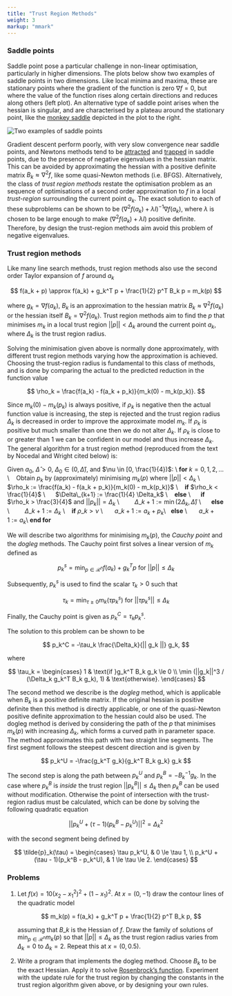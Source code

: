 ```yaml
---
title: "Trust Region Methods"
weight: 3 
markup: "mmark"
---
```


### Saddle points

Saddle point pose a particular challenge in non-linear optimisation, particularly in 
higher dimensions. The plots below show two examples of saddle points in two dimensions. 
Like local minima and maxima, these are stationary points where the gradient of the 
function is zero $\nabla f = 0$, but where the value of the function rises along certain 
directions and reduces along others (left plot). An alternative type of saddle point 
arises when the hessian is singular, and are characterised by a plateau around the 
stationary point, like the [monkey saddle](https://en.wikipedia.org/wiki/Monkey_saddle) 
depicted in the plot to the right. 

![Two examples of saddle points](/scientific-computing/images/unit_04/saddle.svg)

Gradient descent perform poorly, with very slow convergence near saddle points, and 
Newtons methods tend to be 
[attracted](https://www.offconvex.org/2016/03/22/saddlepoints/) and 
[trapped](https://arxiv.org/abs/1405.4604) in saddle points, due to the presence of 
negative eigenvalues in the hessian matrix. This can be avoided by approximating the 
hessian with a positive definite matrix $B_k \approx \nabla^2 f$, like some quasi-Newton 
methods (i.e. BFGS). Alternatively, the class of *trust region methods* restate the 
optimisation problem as an sequence of optimisations of a second order approximation to 
$f$ in a local *trust-region* surrounding the current point $a_k$. The exact solution to 
each of these subproblems can be shown to be $(\nabla^2 f(a_k) + \lambda I)^{-1} \nabla 
f(a_k)$, where $\lambda$ is chosen to be large enough to make $(\nabla^2 f(a_k) + 
\lambda I)$ positive definite. Therefore, by design the trust-region methods aim avoid 
this problem of negative eigenvalues. 

### Trust region methods

Like many line search methods, trust region methods also use the second order Taylor 
expansion of $f$ around $a_k$

$$
f(a_k + p) \approx f(a_k) + g_k^T p + \frac{1}{2} p^T B_k p = m_k(p)
$$

where $g_k = \nabla f(a_k)$, $B_k$ is an approximation to the hessian matrix $B_k 
\approx \nabla^2 f(a_k)$ or the hessian itself $B_k = \nabla^2 f(a_k)$. Trust region 
methods aim to find the $p$ that minimises $m_k$ in a local trust region  $||p|| < 
\Delta_k$ around the current point $a_k$, where $\Delta_k$ is the trust region radius. 

Solving the minimisation given above is normally done approximately, with different 
trust region methods varying how the approximation is achieved. Choosing the 
trust-region radius is fundamental to this class of methods, and is done by comparing 
the actual to the predicted reduction in the function value

$$
\rho_k = \frac{f(a_k) - f(a_k + p_k)}{m_k(0) - m_k(p_k)}.
$$

Since $m_k(0) - m_k(p_k)$ is always positive, if $\rho_k$ is negative then the actual 
function value is increasing, the step is rejected and the trust region radius 
$\Delta_k$ is decreased in order to improve the approximate model $m_k$. If $\rho_k$ is 
positive but much smaller than one then we do not alter $\Delta_k$. If $\rho_k$ is close 
to or greater than 1 we can be confident in our model and thus increase $\Delta_k$. The 
general algorithm for a trust region method (reproduced from the text by Nocedal and 
Wright cited below) is:

Given $a_0$, $\hat{\Delta} > 0$, $\Delta_0 \in (0, \hat{\Delta})$, and $\nu \in [0, 
\frac{1}{4})$: \\
**for** $k = 0, 1, 2, ...$ \\
&nbsp;&nbsp; Obtain $p_k$ by (approximately) minimising $m_k(p)$ where $||p|| < \Delta_k$ 
\\
&nbsp;&nbsp; $\rho_k := \frac{f(a_k) - f(a_k + p_k)}{m_k(0) - m_k(p_k)}$ \\
&nbsp;&nbsp; **if** $\rho_k < \frac{1}{4}$ \\
&nbsp;&nbsp;&nbsp;&nbsp; $\Delta\_{k+1} := \frac{1}{4} \Delta_k$ \\
&nbsp;&nbsp; **else** \\
&nbsp;&nbsp; &nbsp;&nbsp;**if** $\rho_k > \frac{3}{4}$ and $||p_k|| = \Delta_k$ \\
&nbsp;&nbsp;&nbsp;&nbsp; &nbsp;&nbsp; $\Delta\_{k+1} := \min(2 \Delta_k, \hat{\Delta})$ 
\\
&nbsp;&nbsp; &nbsp;&nbsp;**else** \\
&nbsp;&nbsp;&nbsp;&nbsp; &nbsp;&nbsp; $\Delta\_{k+1} := \Delta_k$ \\
&nbsp;&nbsp; **if** $\rho\_k > \nu$ \\
&nbsp;&nbsp; &nbsp;&nbsp; $a\_{k+1} := a_k + p_k$\\
&nbsp;&nbsp;**else** \\
&nbsp;&nbsp; &nbsp;&nbsp; $a\_{k+1} := a_k$\\
**end for** 

We will describe two algorithms for minimising $m_k(p)$, the *Cauchy point* and the 
*dogleg* methods. The Cauchy point first solves a linear version of $m_k$ defined as

$$
p^s_k = \min_{p \in \mathcal{R}^n} f(a_k) + g_k^T p \text{ for }||p|| \le \Delta_k
$$

Subsequently, $p^s_k$ is used to find the scalar $\tau_k > 0$ such that

$$
\tau_k = \min_{\tau \ge 0} m_k(\tau p_k^s) \text{ for }||\tau p_k^s|| \le \Delta_k
$$

Finally, the Cauchy point is given as $p_k^C = \tau_k p_k^s$.

The solution to this problem can be shown to be

$$
p_k^C = -\tau_k \frac{\Delta_k}{|| g_k ||} g_k,
$$

where 

$$
\tau_k = \begin{cases}
1 & \text{if }g_k^T B_k g_k \le 0 \\
\min (||g_k||^3 / (\Delta_k g_k^T B_k g_k), 1) & \text{otherwise}.
\end{cases}
$$

The second method we describe is the *dogleg* method, which is applicable when $B_k$ is 
a positive definite matrix. If the original hessian is positive definite then this 
method is directly applicable, or one of the quasi-Newton positive definite 
approximation to the hessian could also be used. The dogleg method is derived by 
considering the path of the $p$ that minimises $m_k(p)$ with increasing $\Delta_k$, 
which forms a curved path in parameter space. The method approximates this path with two 
straight line segments. The first segment follows the steepest descent direction and is 
given by

$$
p_k^U = -\frac{g_k^T g_k}{g_k^T B_k g_k} g_k
$$

The second step is along the path between $p_k^U$ and $p^B_k = -B_k^{-1} g_k$. In the 
case where $p_k^B$ is *inside* the trust region $||p_k^B|| \le \Delta_k$ then $p_k^B$ 
can be used without modification. Otherwise the point of intersection with the 
trust-region radius must be calculated, which can be done by solving the following 
quadratic equation


$$
||p_k^U + (\tau - 1)(p_k^B - p_k^U)||^2 = \Delta_k^2
$$

with the second segment being defined by

$$
\tilde{p}_k(\tau) = \begin{cases}
\tau p_k^U, & 0 \le \tau 1, \\
p_k^U + (\tau - 1)(p_k^B - p_k^U), & 1 \le \tau \le 2.
\end{cases}
$$


### Problems

1. Let $f(x) = 10 \left( x_2 − x^2_1 \right)^2 + (1 − x_1)^2$. At $x = (0,−1)$ draw the 
   contour lines of the quadratic model 
   
   $$
   m_k(p) = f(a_k) + g_k^T p + \frac{1}{2} p^T B_k p,
   $$
   
   assuming that $B\_k$ is the Hessian of $f$. Draw the family of solutions of $\min_{p 
   \in \mathcal{R}^n}m_k(p)$ so that $||p|| \le \Delta_k$  as the trust region radius 
   varies from $\Delta_k = 0$ to $\Delta_k = 2$. Repeat this at $x = (0, 0.5)$.

2. Write a program that implements the dogleg method. Choose $B_k$ to be the exact 
   Hessian. Apply it to solve [Rosenbrock’s 
   function](https://en.wikipedia.org/wiki/Rosenbrock_function). Experiment with the 
   update rule for the trust region by changing the constants in the trust region 
   algorithm given above, or by designing your own rules.
